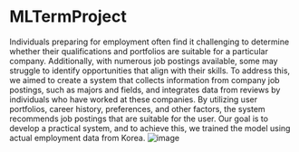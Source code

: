 # MLTermProject
Individuals preparing for employment often find it challenging to determine whether their qualifications and portfolios are suitable for a particular company. 
Additionally, with numerous job postings available, some may struggle to identify opportunities that align with their skills. 
To address this, we aimed to create a system that collects information from company job postings, such as majors and fields, and integrates data from reviews by individuals who have worked at these companies. 
By utilizing user portfolios, career history, preferences, and other factors, the system recommends job postings that are suitable for the user. 
Our goal is to develop a practical system, and to achieve this, we trained the model using actual employment data from Korea.
![image](https://github.com/hanseul37/MLTermProject/assets/110837337/dbace752-5896-4168-b15b-f35abe677065)
